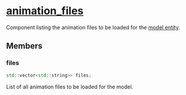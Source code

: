 # [animation_files](animation_files.hpp)

Component listing the animation files to be loaded for the [model entity](model.md).

## Members

### files

```cpp
std::vector<std::string>> files;
```

List of all animation files to be loaded for the model.

